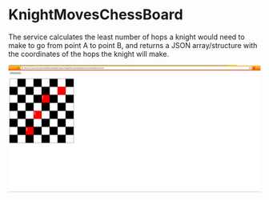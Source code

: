 # KnightMovesChessBoard
The service calculates the least number of hops a knight would need to make to go from point A to point B, and returns a JSON array/structure with the coordinates of the hops the knight will make.

![alt text](https://github.com/ctmanuel/KnightMovesChessBoard/blob/master/chessboardPage.PNG)
